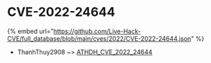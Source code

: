 # CVE-2022-24644
{% embed url="https://github.com/Live-Hack-CVE/full_database/blob/main/cves/2022/CVE-2022-24644.json" %}

* ThanhThuy2908 ~> [ATHDH_CVE_2022_24644](https://www.alice-snow.ru/2022/database/cve-2022-24644/athdh_cve_2022_24644-thanhthuy2908)